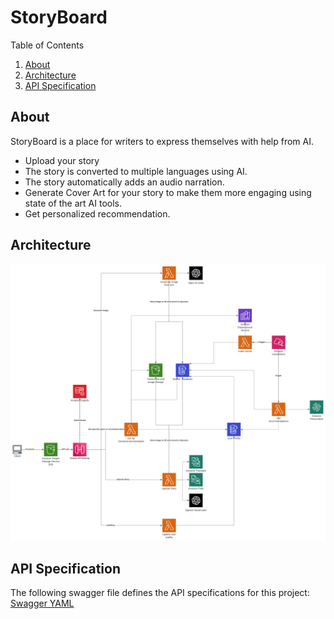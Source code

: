 # StoryBoard

Table of Contents
1. [About](#About)
2. [Architecture](#Architecture)
3. [API Specification](#API)

## About
StoryBoard is a place for writers to express themselves with help from AI.
* Upload your story
* The story is converted to multiple languages using AI.
* The story automatically adds an audio narration.
* Generate Cover Art for your story to make them more engaging using state of the art AI tools.
* Get personalized recommendation.

## Architecture

![AWS architecture](https://github.com/abhilad1009/StoryBoard/blob/main/AWS%20architecture.png?raw=true "Title")

## API Specification

The following swagger file defines the API specifications for this project: [Swagger YAML](https://github.com/abhilad1009/StoryBoard/blob/main/projectswagger1.0.yaml)
